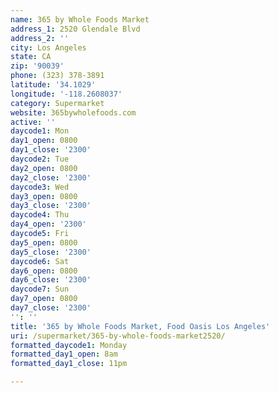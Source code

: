 ```yaml
---
name: 365 by Whole Foods Market
address_1: 2520 Glendale Blvd
address_2: ''
city: Los Angeles
state: CA
zip: '90039'
phone: (323) 378-3891
latitude: '34.1029'
longitude: '-118.2608037'
category: Supermarket
website: 365bywholefoods.com
active: ''
daycode1: Mon
day1_open: 0800
day1_close: '2300'
daycode2: Tue
day2_open: 0800
day2_close: '2300'
daycode3: Wed
day3_open: 0800
day3_close: '2300'
daycode4: Thu
day4_open: '2300'
daycode5: Fri
day5_open: 0800
day5_close: '2300'
daycode6: Sat
day6_open: 0800
day6_close: '2300'
daycode7: Sun
day7_open: 0800
day7_close: '2300'
'': ''
title: '365 by Whole Foods Market, Food Oasis Los Angeles'
uri: /supermarket/365-by-whole-foods-market2520/
formatted_daycode1: Monday
formatted_day1_open: 8am
formatted_day1_close: 11pm

---
```

